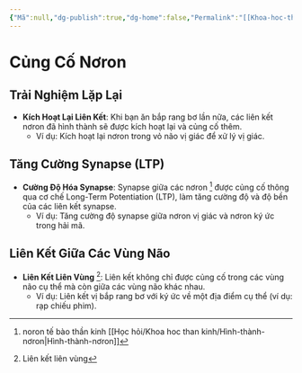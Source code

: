 ```yaml
---
{"Mã":null,"dg-publish":true,"dg-home":false,"Permalink":"[[Khoa-hoc-than-kinh-index]]","tags":["hoc-tập","khoa-học-thần-kinh","ký-ức","synapse","noron"],"Date":null,"permalink":"/hoc-hoi/khoa-hoc-than-kinh/cung-co-noron/","dgPassFrontmatter":true,"noteIcon":"","updated":"2025-01-14T22:11:37.052+07:00"}
---
```


# Củng Cố Nơron

## Trải Nghiệm Lặp Lại

- **Kích Hoạt Lại Liên Kết**: Khi bạn ăn bắp rang bơ lần nữa, các liên kết nơron đã hình thành sẽ được kích hoạt lại và củng cố thêm.
  - Ví dụ: Kích hoạt lại nơron trong vỏ não vị giác để xử lý vị giác.

## Tăng Cường Synapse (LTP)

- **Cường Độ Hóa Synapse**: Synapse giữa các nơron [^1] được củng cố thông qua cơ chế Long-Term Potentiation (LTP), làm tăng cường độ và độ bền của các liên kết synapse.
  - Ví dụ: Tăng cường độ synapse giữa nơron vị giác và nơron ký ức trong hải mã.

## Liên Kết Giữa Các Vùng Não

- **Liên Kết Liên Vùng**  [^2]: Liên kết không chỉ được củng cố trong các vùng não cụ thể mà còn giữa các vùng não khác nhau.
  - Ví dụ: Liên kết vị bắp rang bơ với ký ức về một địa điểm cụ thể (ví dụ: rạp chiếu phim).

[^1]: noron tế bào thần kinh [[Học hỏi/Khoa hoc than kinh/Hình-thành-nơron\|Hình-thành-nơron]]

[^2]: Liên kết liên vùng